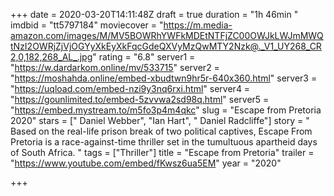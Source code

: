 +++
date = 2020-03-20T14:11:48Z
draft = true
duration = "1h 46min "
imdbid = "tt5797184"
moviecover = "https://m.media-amazon.com/images/M/MV5BOWRhYWFkMDEtNTFjZC00OWJkLWJmMWQtNzI2OWRjZjVjOGYyXkEyXkFqcGdeQXVyMzQwMTY2Nzk@._V1_UY268_CR2,0,182,268_AL_.jpg"
rating = "6.8"
server1 = "https://w.dardarkom.online/mv/533715"
server2 = "https://moshahda.online/embed-xbudtwn9hr5r-640x360.html"
server3 = "https://uqload.com/embed-nzi9y3nq6rxi.html"
server4 = "https://gounlimited.to/embed-5zvvwa2sd98q.html"
server5 = "https://embed.mystream.to/m5fo3p4m4qkc"
slug = "Escape from Pretoria 2020"
stars = [" Daniel Webber", "Ian Hart", " Daniel Radcliffe"]
story = " Based on the real-life prison break of two political captives, Escape From Pretoria is a race-against-time thriller set in the tumultuous apartheid days of South Africa. "
tags = ["Thriller"]
title = "Escape from Pretoria"
trailer = "https://www.youtube.com/embed/fKwsz6ua5EM"
year = "2020"

+++
